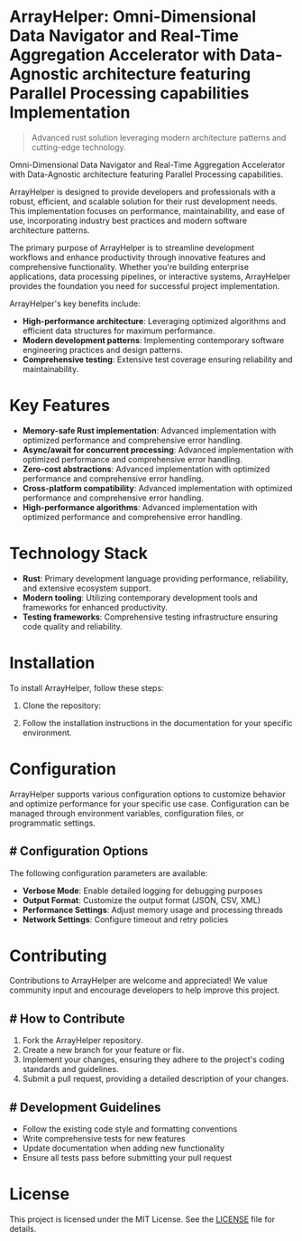 <!-- fallback_ArrayHelper_20250809234753_65469 -->

# ArrayHelper: Omni-Dimensional Data Navigator and Real-Time Aggregation Accelerator with Data-Agnostic architecture featuring Parallel Processing capabilities Implementation
> Advanced rust solution leveraging modern architecture patterns and cutting-edge technology.

Omni-Dimensional Data Navigator and Real-Time Aggregation Accelerator with Data-Agnostic architecture featuring Parallel Processing capabilities.

ArrayHelper is designed to provide developers and professionals with a robust, efficient, and scalable solution for their rust development needs. This implementation focuses on performance, maintainability, and ease of use, incorporating industry best practices and modern software architecture patterns.

The primary purpose of ArrayHelper is to streamline development workflows and enhance productivity through innovative features and comprehensive functionality. Whether you're building enterprise applications, data processing pipelines, or interactive systems, ArrayHelper provides the foundation you need for successful project implementation.

ArrayHelper's key benefits include:

* **High-performance architecture**: Leveraging optimized algorithms and efficient data structures for maximum performance.
* **Modern development patterns**: Implementing contemporary software engineering practices and design patterns.
* **Comprehensive testing**: Extensive test coverage ensuring reliability and maintainability.

# Key Features

* **Memory-safe Rust implementation**: Advanced implementation with optimized performance and comprehensive error handling.
* **Async/await for concurrent processing**: Advanced implementation with optimized performance and comprehensive error handling.
* **Zero-cost abstractions**: Advanced implementation with optimized performance and comprehensive error handling.
* **Cross-platform compatibility**: Advanced implementation with optimized performance and comprehensive error handling.
* **High-performance algorithms**: Advanced implementation with optimized performance and comprehensive error handling.

# Technology Stack

* **Rust**: Primary development language providing performance, reliability, and extensive ecosystem support.
* **Modern tooling**: Utilizing contemporary development tools and frameworks for enhanced productivity.
* **Testing frameworks**: Comprehensive testing infrastructure ensuring code quality and reliability.

# Installation

To install ArrayHelper, follow these steps:

1. Clone the repository:


2. Follow the installation instructions in the documentation for your specific environment.

# Configuration

ArrayHelper supports various configuration options to customize behavior and optimize performance for your specific use case. Configuration can be managed through environment variables, configuration files, or programmatic settings.

## # Configuration Options

The following configuration parameters are available:

* **Verbose Mode**: Enable detailed logging for debugging purposes
* **Output Format**: Customize the output format (JSON, CSV, XML)
* **Performance Settings**: Adjust memory usage and processing threads
* **Network Settings**: Configure timeout and retry policies

# Contributing

Contributions to ArrayHelper are welcome and appreciated! We value community input and encourage developers to help improve this project.

## # How to Contribute

1. Fork the ArrayHelper repository.
2. Create a new branch for your feature or fix.
3. Implement your changes, ensuring they adhere to the project's coding standards and guidelines.
4. Submit a pull request, providing a detailed description of your changes.

## # Development Guidelines

* Follow the existing code style and formatting conventions
* Write comprehensive tests for new features
* Update documentation when adding new functionality
* Ensure all tests pass before submitting your pull request

# License

This project is licensed under the MIT License. See the [LICENSE](https://github.com/laurindoisaac/ArrayHelper/blob/main/LICENSE) file for details.
